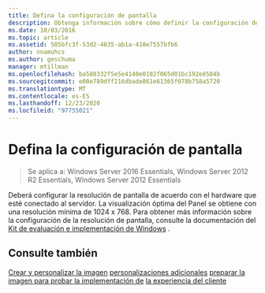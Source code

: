 ```yaml
---
title: Defina la configuración de pantalla
description: Obtenga información sobre cómo definir la configuración de pantalla para Windows Server Essentials.
ms.date: 10/03/2016
ms.topic: article
ms.assetid: 505bfc3f-53d2-4835-ab1a-418e7557bfb6
author: nnamuhcs
ms.author: geschuma
manager: mtillman
ms.openlocfilehash: ba588332f5e5e4140e0102f065d01bc192e8584b
ms.sourcegitcommit: e00e789dff216dbade861e61365f078b758a5720
ms.translationtype: MT
ms.contentlocale: es-ES
ms.lasthandoff: 12/23/2020
ms.locfileid: "97755021"
---
```

# <a name="define-display-settings"></a>Defina la configuración de pantalla

>Se aplica a: Windows Server 2016 Essentials, Windows Server 2012 R2 Essentials, Windows Server 2012 Essentials

Deberá configurar la resolución de pantalla de acuerdo con el hardware que esté conectado al servidor. La visualización óptima del Panel se obtiene con una resolución mínima de 1024 x 768. Para obtener más información sobre la configuración de la resolución de pantalla, consulte la documentación del [Kit de evaluación e implementación de Windows](https://go.microsoft.com/fwlink/?LinkId=248694) .

## <a name="see-also"></a>Consulte también
 [Crear y personalizar la imagen](Creating-and-Customizing-the-Image.md) [personalizaciones adicionales](Additional-Customizations.md) [preparar la imagen para probar la implementación de](Preparing-the-Image-for-Deployment.md) [la experiencia del cliente](Testing-the-Customer-Experience.md)